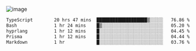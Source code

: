 ![image](https://github-profile-trophy.vercel.app/?username=CMOISDEAD&theme=oldie&row=1&no-frame=true&no-bg=true&margin-w=15&margin-h=15)
<!--START_SECTION:waka-->

```txt
TypeScript        20 hrs 47 mins  ███████████████████▒░░░░░   76.86 %
Bash              1 hr 24 mins    █▒░░░░░░░░░░░░░░░░░░░░░░░   05.20 %
hyprlang          1 hr 12 mins    █░░░░░░░░░░░░░░░░░░░░░░░░   04.45 %
Prisma            1 hr 12 mins    █░░░░░░░░░░░░░░░░░░░░░░░░   04.44 %
Markdown          1 hr            █░░░░░░░░░░░░░░░░░░░░░░░░   03.76 %
```

<!--END_SECTION:waka--> 
